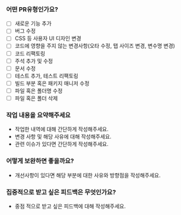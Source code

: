 ### 어떤 PR유형인가요?

- [ ] 새로운 기능 추가
- [ ] 버그 수정
- [ ] CSS 등 사용자 UI 디자인 변경
- [ ] 코드에 영향을 주지 않는 변경사항(오타 수정, 탭 사이즈 변경, 변수명 변경)
- [ ] 코드 리팩토링
- [ ] 주석 추가 및 수정
- [ ] 문서 수정
- [ ] 테스트 추가, 테스트 리팩토링
- [ ] 빌드 부분 혹은 패키지 매니저 수정
- [ ] 파일 혹은 폴더명 수정
- [ ] 파일 혹은 폴더 삭제

### 작업 내용을 요약해주세요

- 작업한 내역에 대해 간단하게 작성해주세요.
- 변경 사항 및 해당 사유에 대해 작성해주세요.
- 관련 이슈가 있다면 간단하게 작성해주세요.

### 어떻게 보완하면 좋을까요?

- 개선사항이 있다면 해당 부분에 대한 사유와 방향점을 작성해주세요.

### 집중적으로 받고 싶은 피드백은 무엇인가요?

- 중점 적으로 받고 싶은 피드백에 대해 작성해주세요.
